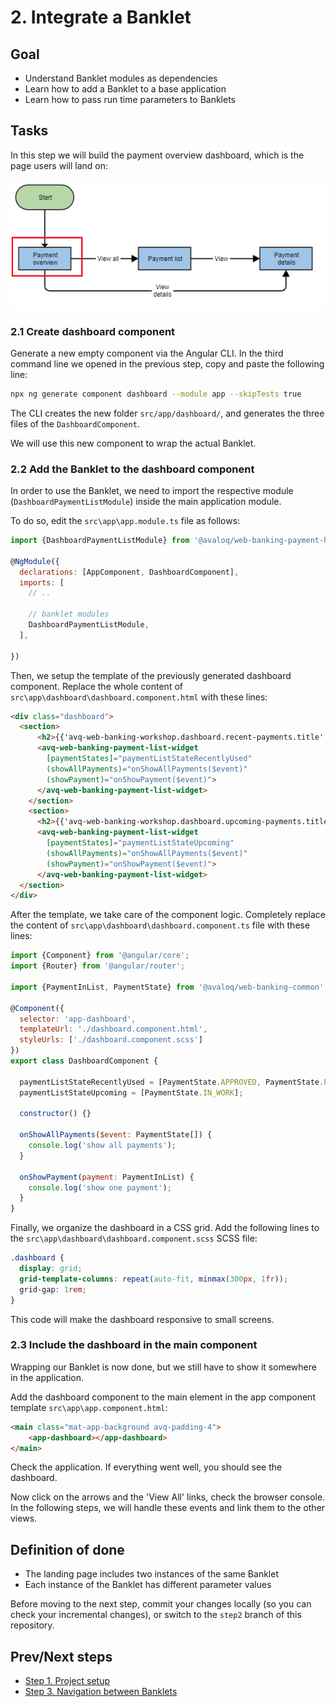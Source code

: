 # 2. Integrate a Banklet	

## Goal 
 
* Understand Banklet modules as dependencies
* Learn how to add a Banklet to a base application
* Learn how to pass run time parameters to Banklets

## Tasks

In this step we will build the payment overview dashboard, which is the page users will land on:

![Application flow](./fullAppFlow-step2.png "Application flow step 2")


### 2.1 Create dashboard component 

Generate a new empty component via the Angular CLI. In the third command line we opened in the previous step, copy and paste the following line:

```bash
npx ng generate component dashboard --module app --skipTests true
```

The CLI creates the new folder `src/app/dashboard/`, and generates the three files of the `DashboardComponent`.

We will use this new component to wrap the actual Banklet. 

### 2.2 Add the Banklet to the dashboard component

In order to use the Banklet, we need to import the respective module (`DashboardPaymentListModule`) inside the main application module.
 
To do so, edit the `src\app\app.module.ts` file as follows:

```javascript
import {DashboardPaymentListModule} from '@avaloq/web-banking-payment-highlights-list';

@NgModule({
  declarations: [AppComponent, DashboardComponent],
  imports: [
    // ..

    // banklet modules
    DashboardPaymentListModule,
  ],

})
```

Then, we setup the template of the previously generated dashboard component. Replace the whole content of `src\app\dashboard\dashboard.component.html` with these lines:

```html
<div class="dashboard">
  <section>
      <h2>{{'avq-web-banking-workshop.dashboard.recent-payments.title' | translate}}</h2>
      <avq-web-banking-payment-list-widget
        [paymentStates]="paymentListStateRecentlyUsed"
        (showAllPayments)="onShowAllPayments($event)"
        (showPayment)="onShowPayment($event)">
      </avq-web-banking-payment-list-widget>
    </section>
    <section>
      <h2>{{'avq-web-banking-workshop.dashboard.upcoming-payments.title' | translate}}</h2>
      <avq-web-banking-payment-list-widget
        [paymentStates]="paymentListStateUpcoming"
        (showAllPayments)="onShowAllPayments($event)"
        (showPayment)="onShowPayment($event)">
      </avq-web-banking-payment-list-widget>
  </section>
</div>
```

After the template, we take care of the component logic. Completely replace the content of `src\app\dashboard\dashboard.component.ts` file with these lines:
```javascript
import {Component} from '@angular/core';
import {Router} from '@angular/router';

import {PaymentInList, PaymentState} from '@avaloq/web-banking-common';

@Component({
  selector: 'app-dashboard',
  templateUrl: './dashboard.component.html',
  styleUrls: ['./dashboard.component.scss']
})
export class DashboardComponent {

  paymentListStateRecentlyUsed = [PaymentState.APPROVED, PaymentState.PROCESSED];
  paymentListStateUpcoming = [PaymentState.IN_WORK];

  constructor() {}

  onShowAllPayments($event: PaymentState[]) {
    console.log('show all payments');
  }

  onShowPayment(payment: PaymentInList) {
    console.log('show one payment');
  }
}
```

Finally, we organize the dashboard in a CSS grid. Add the following lines to the `src\app\dashboard\dashboard.component.scss` SCSS file:

```scss
.dashboard {
  display: grid;
  grid-template-columns: repeat(auto-fit, minmax(300px, 1fr));
  grid-gap: 1rem;
}
```

This code will make the dashboard responsive to small screens.

### 2.3 Include the dashboard in the main component

Wrapping our Banklet is now done, but we still have to show it somewhere in the application.

Add the dashboard component to the main element in the app component template `src\app\app.component.html`:
```html
<main class="mat-app-background avq-padding-4">
    <app-dashboard></app-dashboard>
</main>
```

Check the application. If everything went well, you should see the dashboard. 

Now click on the arrows and the 'View All' links, check the browser console. In the following steps, we will handle these events and link them to the other views.

## Definition of done
 * The landing page includes two instances of the same Banklet
 * Each instance of the Banklet has different parameter values

Before moving to the next step, commit your changes locally (so you can check your incremental changes), or switch to the `step2`  branch of this repository.

## Prev/Next steps
* [Step 1. Project setup](./step1.md)
* [Step 3. Navigation between Banklets](./step3.md)
